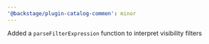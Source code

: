 ```yaml
---
'@backstage/plugin-catalog-common': minor
---
```


Added a `parseFilterExpression` function to interpret visibility filters
